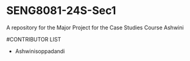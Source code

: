 # SENG8081-24S-Sec1
A repository for the Major Project for the Case Studies Course
Ashwini



#CONTRIBUTOR LIST


- Ashwinisoppadandi
